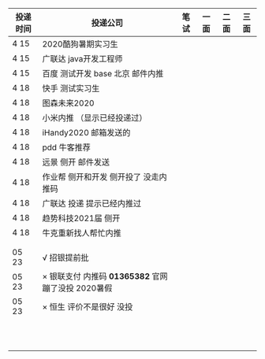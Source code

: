 |投递时间| 投递公司 | 笔试 | 一面 | 二面 | 三面 |
| -------- | ---- | ---- | ---- | ---- | ---- |
| 4 15 | 2020酷狗暑期实习生 |      |      |      |      |
| 4 15 | 广联达 java开发工程师 |      |      |      |      |
| 4 15 | 百度 测试开发 base 北京 邮件内推 |      |      |      |      |
| 4 18 | 快手 测试实习生 | | | | |
| 4 18 | 图森未来2020 | | | | |
| 4 18 | 小米内推 （显示已经投递过） | | | | |
| 4 18 | iHandy2020 邮箱发送的 | | | | |
| 4 18 | pdd 牛客推荐 | | | | |
| 4 18 | 远景  侧开 邮件发送 | | | | |
| 4 18 | 作业帮 侧开和开发 侧开投了 没走内推码 | | | | |
| 4 18 | 广联达 投递 提示已经内推过 | | | | |
| 4 18 | 趋势科技2021届 侧开 | | | | |
| 4 18 | 牛克重新找人帮忙内推 | | | | |
|  |  | | | | |
|  |  | | | | |
| 05 23 | √   招银提前批 | | | | |
| 05 23 | ×   银联支付  内推码 **01365382** 官网蹦了没投  2020暑假 | | | | |
| 05 23 | ×    恒生 评价不是很好 没投 | | | | |
|  |  | | | | |
|  |  | | | | |
|  |  | | | | |
|  |  | | | | |
|  |  | | | | |
|  |  | | | | |
|  |  | | | | |
|  |  | | | | |
|  |  | | | | |
|  |  | | | | |
|  |  | | | | |





